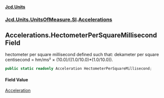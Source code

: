 #### [Jcd.Units](index.md 'index')
### [Jcd.Units.UnitsOfMeasure.SI](Jcd.Units.UnitsOfMeasure.SI.md 'Jcd.Units.UnitsOfMeasure.SI').[Accelerations](Accelerations.md 'Jcd.Units.UnitsOfMeasure.SI.Accelerations')

## Accelerations.HectometerPerSquareMillisecond Field

hectometer per square millisecond defined such that: dekameter per square centisecond = hm/ms² ×
(10.0)/((1.0/10.0)*(1.0/10.0)).

```csharp
public static readonly Acceleration HectometerPerSquareMillisecond;
```

#### Field Value
[Acceleration](Acceleration.md 'Jcd.Units.UnitTypes.Acceleration')